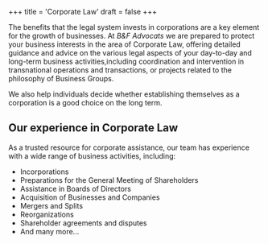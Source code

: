+++
title = 'Corporate Law'
draft = false
+++




The benefits that the legal system invests in corporations are a key element for the growth of businesses. At <i>B&F Advocats</i> we are prepared to protect your business interests in the area of Corporate Law, offering detailed guidance and advice on the various legal aspects of your day-to-day and long-term business activities,including coordination and intervention in transnational operations and transactions, or projects related to the philosophy of Business Groups.

We also help individuals decide whether establishing themselves as a corporation is a good choice on the long term.

## Our experience in Corporate Law

As a trusted resource for corporate assistance, our team has experience with a wide range of business activities, including:

* Incorporations
* Preparations for the General Meeting of Shareholders
* Assistance in Boards of Directors
* Acquisition of Businesses and Companies
* Mergers and Splits
* Reorganizations
* Shareholder agreements and disputes
* And many more...
